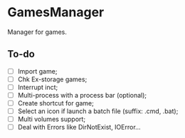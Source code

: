 # GamesManager
Manager for games.

## To-do
-[ ] Import game;
-[ ] Chk Ex-storage games;
-[ ] Interrupt inct;
-[ ] Multi-process with a process bar (optional);
-[ ] Create shortcut for game;
-[ ] Select an icon if launch a batch file (suffix: .cmd, .bat);
-[ ] Multi volumes support;
-[ ] Deal with Errors like DirNotExist, IOError...
